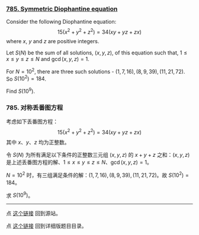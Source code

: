 ### [785. Symmetric Diophantine equation](https://projecteuler.net/problem=785)

Consider the following Diophantine equation:
$$
15  (x^2 + y^2 + z^2) = 34  (xy + yz + zx)
$$
where $x$, $y$ and $z$ are positive integers.

Let $S(N)$ be the sum of all solutions, $(x,y,z)$, of this equation such that, $1 \le x \le y \le z \le N$ and $\gcd(x, y, z) = 1$.

For $N = 10^2$, there are three such solutions - $(1, 7, 16), (8, 9, 39), (11, 21, 72)$. So $S(10^2) = 184$.

Find $S(10^9)$.

### 785. 对称丢番图方程

考虑如下丢番图方程：
$$
15  (x^2 + y^2 + z^2) = 34  (xy + yz + zx)
$$
其中 $x$、$y$、$z$ 均为正整数。

令 $S(N)$ 为所有满足以下条件的正整数三元组 $(x, y, z)$ 的 $x + y + z$ 之和：$(x, y, z)$ 是上述丢番图方程的解、$1 \le x \le y \le z \le N$、$\gcd(x, y, z) = 1$。

$N = 10^2$ 时，有三组满足条件的解：$(1, 7, 16), (8, 9, 39), (11, 21, 72)$。故 $S(10^2) = 184$。

求 $S(10^9)$。

---

点 [这个链接](https://fsy-juruo.github.io/pe-chinese-translation/) 回到源站。

点 [这个链接](https://fsy-juruo.github.io/pe-chinese-translation/detailed_content_archives.html) 回到详细版题目目录。